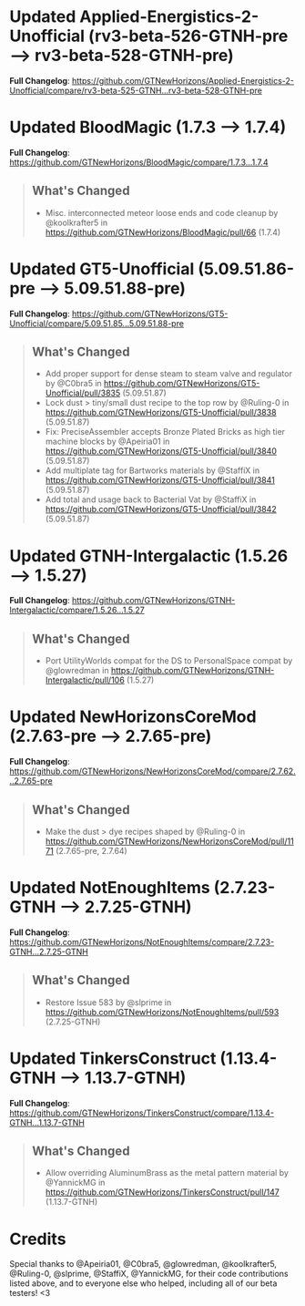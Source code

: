 # Updated Applied-Energistics-2-Unofficial (rv3-beta-526-GTNH-pre -->  rv3-beta-528-GTNH-pre)
**Full Changelog**: https://github.com/GTNewHorizons/Applied-Energistics-2-Unofficial/compare/rv3-beta-525-GTNH...rv3-beta-528-GTNH-pre

# Updated BloodMagic (1.7.3 -->  1.7.4)
**Full Changelog**: https://github.com/GTNewHorizons/BloodMagic/compare/1.7.3...1.7.4
>## What's Changed
> * Misc. interconnected meteor loose ends and code cleanup by @koolkrafter5 in https://github.com/GTNewHorizons/BloodMagic/pull/66 (1.7.4)
>

# Updated GT5-Unofficial (5.09.51.86-pre -->  5.09.51.88-pre)
**Full Changelog**: https://github.com/GTNewHorizons/GT5-Unofficial/compare/5.09.51.85...5.09.51.88-pre
>## What's Changed
> * Add proper support for dense steam to steam valve and regulator by @C0bra5 in https://github.com/GTNewHorizons/GT5-Unofficial/pull/3835 (5.09.51.87)
> * Lock dust > tiny/small dust recipe to the top row by @Ruling-0 in https://github.com/GTNewHorizons/GT5-Unofficial/pull/3838 (5.09.51.87)
> * Fix: PreciseAssembler accepts Bronze Plated Bricks as high tier machine blocks by @Apeiria01 in https://github.com/GTNewHorizons/GT5-Unofficial/pull/3840 (5.09.51.87)
> * Add multiplate tag for Bartworks materials by @StaffiX in https://github.com/GTNewHorizons/GT5-Unofficial/pull/3841 (5.09.51.87)
> * Add total and usage back to Bacterial Vat by @StaffiX in https://github.com/GTNewHorizons/GT5-Unofficial/pull/3842 (5.09.51.87)
>

# Updated GTNH-Intergalactic (1.5.26 -->  1.5.27)
**Full Changelog**: https://github.com/GTNewHorizons/GTNH-Intergalactic/compare/1.5.26...1.5.27
>## What's Changed
> * Port UtilityWorlds compat for the DS to PersonalSpace compat by @glowredman in https://github.com/GTNewHorizons/GTNH-Intergalactic/pull/106 (1.5.27)
>

# Updated NewHorizonsCoreMod (2.7.63-pre -->  2.7.65-pre)
**Full Changelog**: https://github.com/GTNewHorizons/NewHorizonsCoreMod/compare/2.7.62...2.7.65-pre
>## What's Changed
> * Make the dust > dye recipes shaped by @Ruling-0 in https://github.com/GTNewHorizons/NewHorizonsCoreMod/pull/1171 (2.7.65-pre, 2.7.64)
>

# Updated NotEnoughItems (2.7.23-GTNH -->  2.7.25-GTNH)
**Full Changelog**: https://github.com/GTNewHorizons/NotEnoughItems/compare/2.7.23-GTNH...2.7.25-GTNH
>## What's Changed
> * Restore Issue 583 by @slprime in https://github.com/GTNewHorizons/NotEnoughItems/pull/593 (2.7.25-GTNH)
>

# Updated TinkersConstruct (1.13.4-GTNH -->  1.13.7-GTNH)
**Full Changelog**: https://github.com/GTNewHorizons/TinkersConstruct/compare/1.13.4-GTNH...1.13.7-GTNH
>## What's Changed
> * Allow overriding AluminumBrass as the metal pattern material by @YannickMG in https://github.com/GTNewHorizons/TinkersConstruct/pull/147 (1.13.7-GTNH)
>

# Credits
Special thanks to @Apeiria01, @C0bra5, @glowredman, @koolkrafter5, @Ruling-0, @slprime, @StaffiX, @YannickMG, for their code contributions listed above, and to everyone else who helped, including all of our beta testers! <3